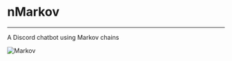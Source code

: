 # nMarkov
---
A Discord chatbot using Markov chains

![Markov](https://upload.wikimedia.org/wikipedia/commons/7/70/AAMarkov.jpg)
